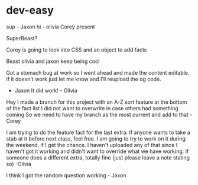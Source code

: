 # dev-easy

sup - Jaxon
hi - olivia
Corey present

SuperBeast?


Corey is going to look into CSS and an object to add facts

Beast olivia and jaxon keep being cool

Got a stomach bug at work so I went ahead and made the content editable. If it doesn't work just let me know and I'll reupload the og code.
- Jaxon 
It did work! - Olivia

Hey I made a branch for this project with an A-Z sort feature at the bottom of the fact list
I did not want to overwrite in case others had something coming
So we need to have my branch as the most current and add to that
-Corey

I am trying to do the feature fact for the last extra. If anyone wants to take a stab at it before next class, feel free.
I am going to try to work on it during the weekend, if I get the chance. I haven't uploaded any of that since I haven't got it
working and didn't want to override what we have working. If someone does a different extra, totally fine (just please leave
a note stating so) -Olivia

I think I got the random question working - Jaxon
